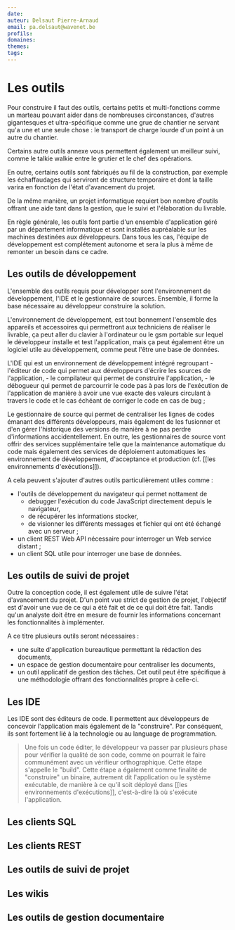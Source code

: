 ```yaml
---
date: 
auteur: Delsaut Pierre-Arnaud 
email: pa.delsaut@wavenet.be
profils:
domaines:
themes:
tags:
---
```

# Les outils

Pour construire il faut des outils, certains petits et multi-fonctions comme un marteau pouvant aider dans de nombreuses circonstances, d'autres gigantesques et ultra-spécifique comme une grue de chantier ne servant qu'a une et une seule chose : le transport de charge lourde d'un point à un autre du chantier.

Certains autre outils annexe vous permettent également un meilleur suivi, comme le talkie walkie entre le grutier et le chef des opérations.

En outre, certains outils sont fabriqués au fil de la construction, par exemple les échaffaudages qui serviront de structure temporaire et dont la taille varira en fonction de l'état d'avancement du projet.

De la même manière, un projet informatique requiert bon nombre d'outils offrant une aide tant dans la gestion, que le suivi et l'élaboration du livrable.

En règle générale, les outils font partie d'un ensemble d'application géré par un département informatique et sont installés aupréalable sur les machines destinées aux développeurs. Dans tous les cas, l'équipe de développement est complétement autonome et sera la plus à même de remonter un besoin dans ce cadre.  

## Les outils de développement

L'ensemble des outils requis pour développer sont l'environnement de développement, l'IDE et le gestionnaire de sources. Ensemble, il forme la base nécessaire au développeur construire la solution.

L'environnement de développement, est tout bonnement l'ensemble des appareils et accessoires qui permettront aux techniciens de réaliser le livrable, ça peut aller du clavier à l'ordinateur ou le gsm portable sur lequel le développeur installe et test l'application, mais ça peut également être un logiciel utile au développement, comme peut l'être une base de données.

L'IDE qui est un environnement de développement intégré regroupant 
	- l'éditeur de code qui permet aux développeurs d'écrire les sources de l'application,
	- le compilateur qui permet de construire l'application,
	- le débogueur qui permet de parcourrir le code pas à pas lors de l'exécution de l'application de manière à avoir une vue exacte des valeurs circulant à travers le code et le cas échéant de corriger le code en cas de bug ;

Le gestionnaire de source qui permet de centraliser les lignes de codes émanant des différents développeurs, mais également de les fusionner et d'en gérer l'historique des versions de manière à ne pas perdre d'informations accidentellement. En outre, les gestionnaires de source vont offrir des services supplémentaire telle que la maintenance automatique du code mais également des services de déploiement automatiques les environnement de développement, d'acceptance et production (cf. [[les environnements d'exécutions]]).

A cela peuvent s'ajouter d'autres outils particulièrement utiles comme : 
- l'outils de développement du navigateur qui permet nottament de 
	- debugger l'exécution du code JavaScript directement depuis le navigateur,
	- de récupérer les informations stocker,
	- de visionner les différents messages et fichier qui ont été échangé avec un serveur ;
- un client REST Web API nécessaire pour interroger un Web service distant ;
- un client SQL utile pour interroger une base de données.

## Les outils de suivi de projet

Outre la conception code, il est également utile de suivre l'état d'avancement du projet. D'un point vue strict de gestion de projet, l'objectif est d'avoir une vue de ce qui a été fait et de ce qui doit être fait. Tandis qu'un analyste doit être en mesure de fournir les informations concernant les fonctionnalités à implémenter.

A ce titre plusieurs outils seront nécessaires :
- une suite d'application bureautique permettant la rédaction des documents,
- un espace de gestion documentaire pour centraliser les documents,
- un outil applicatif de gestion des tâches. Cet outil peut être spécifique à une méthodologie offrant des fonctionnalités propre à celle-ci.

## Les IDE

Les IDE sont des éditeurs de code. ll permettent aux développeurs de concevoir l'application mais également de la "construire". Par conséquent, ils sont fortement lié à la technologie ou au language de programmation.

>Une fois un code éditer, le développeur va passer par plusieurs phase pour vérifier la qualité de son code, comme on pourrait le faire communément avec un vérifieur orthographique. Cette étape s'appelle le "build". Cette étape a également comme finalité de "construire" un binaire, autrement dit l'application ou le système exécutable, de manière à ce qu'il soit déployé dans [[les environnements d'exécutions]], c'est-à-dire là où s'exécute l'application.

## Les clients SQL

## Les clients REST

## Les outils de suivi de projet

## Les wikis

## Les outils de gestion documentaire

